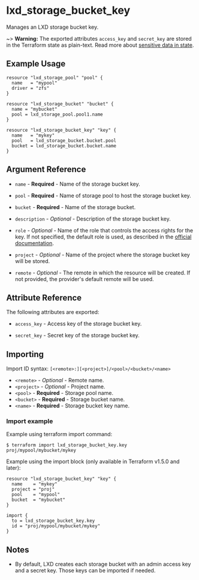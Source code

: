 # lxd_storage_bucket_key

Manages an LXD storage bucket key.

~> **Warning:** The exported attributes `access_key` and `secret_key` are stored in the Terraform state as plain-text.
  Read more about [sensitive data in state](https://www.terraform.io/language/state/sensitive-data).

## Example Usage

```hcl
resource "lxd_storage_pool" "pool" {
  name   = "mypool"
  driver = "zfs"
}

resource "lxd_storage_bucket" "bucket" {
  name = "mybucket"
  pool = lxd_storage_pool.pool1.name
}

resource "lxd_storage_bucket_key" "key" {
  name   = "mykey"
  pool   = lxd_storage_bucket.bucket.pool
  bucket = lxd_storage_bucket.bucket.name
}
```

## Argument Reference

* `name` - **Required** - Name of the storage bucket key.

* `pool` - **Required** - Name of storage pool to host the storage bucket key.

* `bucket` - **Required** - Name of the storage bucket.

* `description` - *Optional* - Description of the storage bucket key.

* `role` - *Optional* - Name of the role that controls the access rights for the key.
   If not specified, the default role is used, as described in the [official documentation](https://documentation.ubuntu.com/lxd/en/latest/howto/storage_buckets/#manage-storage-bucket-keys).

* `project` - *Optional* - Name of the project where the storage bucket key will be stored.

* `remote` - *Optional* - The remote in which the resource will be created. If not provided,
  the provider's default remote will be used.


## Attribute Reference

The following attributes are exported:

* `access_key` - Access key of the storage bucket key.

* `secret_key` - Secret key of the storage bucket key.

## Importing

Import ID syntax: `[<remote>:][<project>]/<pool>/<bucket>/<name>`

* `<remote>` - *Optional* - Remote name.
* `<project>` - *Optional* - Project name.
* `<pool>` - **Required** - Storage pool name.
* `<bucket>` - **Required** - Storage bucket name.
* `<name>` - **Required** - Storage bucket key name.

### Import example

Example using terraform import command:

```shell
$ terraform import lxd_storage_bucket_key.key proj/mypool/mybucket/mykey
```

Example using the import block (only available in Terraform v1.5.0 and later):

```hcl
resource "lxd_storage_bucket_key" "key" {
  name    = "mykey"
  project = "proj"
  pool    = "mypool"
  bucket  = "mybucket"
}

import {
  to = lxd_storage_bucket_key.key
  id = "proj/mypool/mybucket/mykey"
}
```

## Notes

* By default, LXD creates each storage bucket with an admin access key and a secret key.
  Those keys can be imported if needed.
